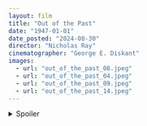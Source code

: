 ```yaml
---
layout: film
title: "Out of the Past"
date: "1947-01-01"
date_posted: "2024-08-30"
director: "Nicholas Ray"
cinematographer: "George E. Diskant"
images:
  - url: "out_of_the_past_08.jpeg"
  - url: "out_of_the_past_04.jpeg"
  - url: "out_of_the_past_09.jpeg"
  - url: "out_of_the_past_14.jpeg"
---
```


<details>
  <summary>Spoiler</summary>
  <p>"Lo, the match thrown at a stranger who is deaf,<br>
  May become the very hook that flyfishes you onto death."</p>
</details>
